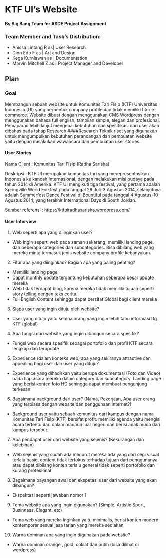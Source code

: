 # KTF UI’s Website
#### By Big Bang Team for ASDE Project Assignment

### Team Member and Task’s Distribution:
- Anissa Lintang R      as| User Research
- Dion Edo F            as | Art and Design
- Kega Kurniawan        as | Documentation
- Marvin Mitchell Z     as | Project Manager and Developer 


## Plan
### Goal
Membangun sebuah website untuk Komunitas Tari Fisip (KTF) Universitas Indonesia (UI) yang berbentuk company profile dan tidak memiliki fitur e-commerce. Website dibuat dengan menggunakan CMS Wordpress dengan menggunakan bahasa full english, tampilan simple, elegan dan profesional.
Pemaparan lebih lanjut mengenai kebutuhan dan spesifikasi dari user akan dibahas pada tahap Research
####Research
Teknik riset yang digunakan untuk mengumpulkan kebutuhan perancangan dan pembuatan website yaitu dengan melakukan wawancara dan pembuatan user stories.

#### User Stories
Nama Client	: Komunitas Tari Fisip (Radha Sarisha)

Deskripsi	: KTF UI merupakan komunitas tari yang merepresentasikan Indonesia ke kancah Internasional, dengan melakukan misi budaya pada tahun 2014 di Amerika. KTF UI mengikuti tiga festival, yang pertama adalah Springville World Folkfest pada tanggal 28 Juli-3 Agustus 2014, selanjutnya adalah Summerfest Dance Festival di Bountiful pada tanggal 4 Agustus-10 Agustus 2014, yang terakhir International Days di South Jordan.

Sumber referensi : https://ktfuiradhasarisha.wordpress.com/
 
#### User Interview
1. Web seperti apa yang diinginkan user?
  - Web ingin seperti web pada zaman sekarang, memiliki landing page, dan beberapa categories dan subcategories. Bisa dibilang web yang mereka minta termasuk jenis website company profile kebanyakan.

2. Fitur apa yang diinginkan? Bagian apa yang paling penting?
  - Memiliki landing page
  - Dapat monthly update tergantung kebutuhan seberapa besar update mereka
  - Web tidak terdapat blog, karena mereka tidak memiliki tujuan seperti story telling dengan teks cerita. 
  - Full English Content sehingga dapat bersifat Global bagi client mereka

3. Siapa user yang ingin dituju oleh website?
  - User yang dituju yaitu semua orang yang ingin lebih tahu informasi ttg KTF (global)

4. Apa fungsi dari website yang ingin dibangun secara spesifik?
  - Fungsi web secara spesifik sebagai portofolio dan profil KTF secara lengkap dan terupdate

5. Experience (dalam konteks web) apa yang sekiranya attractive dan appealing bagi user dan user yang dituju?
  - Experience yang dihadirkan yaitu berupa dokumentasi (Foto dan Video) pada tiap acara mereka dalam category dan subcategory. Landing page yang berisi konten foto HD sehingga dapat membuat pengunjung terkesan

6. Bagaimana background dari user? (Nama, Pekerjaan, Apa user orang yang terbiasa dengan website dan penggunaan internet?)
  - Background user yaitu sebuah komunitas dari kampus dengan nama Komunitas Tari Fisip (KTF) bersifat profit. memiliki agenda yaitu mengisi acara tertentu dari dalam maupun luar negeri dan berisi anak muda dari kampus tersebut.

7. Apa pendapat user dari website yang sejenis? (Kekurangan dan kelebihan)
  - Web sejenis yang sudah ada menurut mereka ada yang dari segi visual terlalu basic, content tidak terfokus terhadap tujuan dari penggunanya atau dapat dibilang konten terlalu general tidak seperti portofolio dan kurang profesional

8. Bagaimana bayangan awal dan ekspetasi user dari website yang akan dibangun?
  - Ekspektasi  seperti jawaban nomor 1

9. Tema website apa yang ingin digunakan? (Simple, Artistic Sport, Businness, Elegant, etc)
  - Tema web yang mereka inginkan yaitu minimalis, berisi konten modern kontemporer sesuai jasa tarian yang mereka sediakan

10. Warna dominan apa yang ingin digunakan pada website?
  - Warna dominan orange , gold, coklat dan putih (bisa dilihat di wordpress) 
